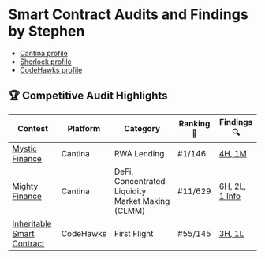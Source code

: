 # Smart Contract Audits and Findings by Stephen

- [Cantina profile](https://cantina.xyz/u/derastephh)
- [Sherlock profile](##)
- [CodeHawks profile](##)

## 🏆 Competitive Audit Highlights

| Contest | Platform | Category | Ranking 🏅 | Findings 🔍 |
|--------|----------|----------|------------|--------------|
| [Mystic Finance](https://cantina.xyz/competitions/c160af78-28f8-47f7-9926-889b3864c6d8) | Cantina | RWA Lending | #1/146 | [4H, 1M](https://github.com/Derastephh/audits/blob/main/Cantina/md/Mystic-Finance.md) |
| [Mighty Finance](https://cantina.xyz/competitions/616d8bb4-16ce-4ca9-9ce9-5b99d6e146ef) | Cantina | DeFi, Concentrated Liquidity Market Making (CLMM) | #11/629 | [6H, 2L, 1 Info](https://cantina.xyz/code/616d8bb4-16ce-4ca9-9ce9-5b99d6e146ef/findings?created_by=derastephh&status=new,duplicate,disputed,confirmed,acknowledged,fixed) |
| [Inheritable Smart Contract](https://codehawks.cyfrin.io/c/2025-03-inheritable-smart-contract-wallet) | CodeHawks | First Flight | #55/145 | [3H, 1L](https://github.com/Derastephh/audits/blob/main/CodeHawks/md/Inheritable-Smart-contract-security%20review.md) |
